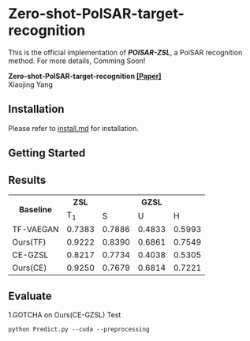 
# Zero-shot-PolSAR-target-recognition
This is the official implementation of ***POlSAR-ZSL***, a PolSAR recognition method. For more details, Comming Soon!

**Zero-shot-PolSAR-target-recognition [[Paper]]()**  <br />
Xiaojing Yang<br />

## Installation

Please refer to [install.md](docs/install.md) for installation.


## Getting Started
## Results

<table><tr><th rowspan="2">Baseline</th><th>ZSL</th><th colspan="3">GZSL</th></tr>
<tr><td>T<sub>1</sub></td><td>S</td><td>U</td><td>H</td></tr>
<tr><td>TF-VAEGAN</td><td>0.7383</td><td>0.7886</td><td>0.4833</td><td>0.5993</td></tr>
<tr><td>Ours(TF)</td><td>0.9222</td><td>0.8390</td><td>0.6861</td><td>0.7549</td></tr>
<tr><td>CE-GZSL</td><td>0.8217</td><td>0.7734</td><td>0.4038</td><td>0.5305</td></tr>
<tr><td>Ours(CE)</td><td>0.9250</td><td>0.7679</td><td>0.6814</td><td>0.7221</td></tr>
</table>


## Evaluate
1.GOTCHA on Ours(CE-GZSL) Test
```shell
python Predict.py --cuda --preprocessing
```

